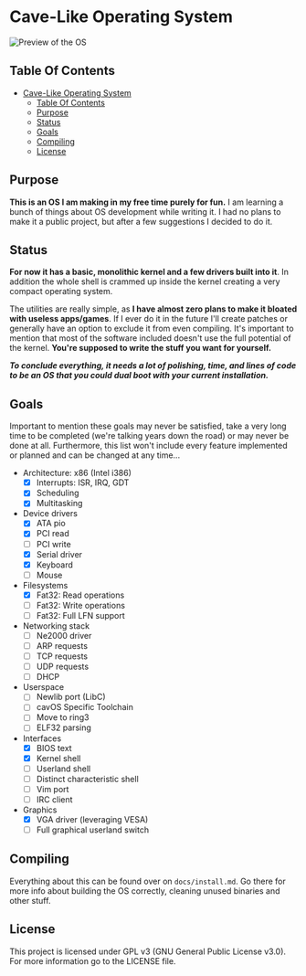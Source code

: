 # Cave-Like Operating System

![Preview of the OS](./docs/preview.png)

## Table Of Contents

- [Cave-Like Operating System](#cave-like-operating-system)
  - [Table Of Contents](#table-of-contents)
  - [Purpose](#purpose)
  - [Status](#status)
  - [Goals](#goals)
  - [Compiling](#compiling)
  - [License](#license)

## Purpose

**This is an OS I am making in my free time purely for fun.** I am learning a bunch of things about OS development while writing it. I had no plans to make it a public project, but after a few suggestions I decided to do it. 

## Status

**For now it has a basic, monolithic kernel and a few drivers built into it**. In addition the whole shell is crammed up inside the kernel creating a very compact operating system. 

The utilities are really simple, as **I have almost zero plans to make it bloated with useless apps/games**. If I ever do it in the future I'll create patches or generally have an option to exclude it from even compiling. It's important to mention that most of the software included doesn't use the full potential of the kernel. **You're supposed to write the stuff you want for yourself.** 

***To conclude everything, it needs a lot of polishing, time, and lines of code to be an OS that you could dual boot with your current installation.*** 

## Goals

Important to mention these goals may never be satisfied, take a very long time to be completed (we're talking years down the road) or may never be done at all. Furthermore, this list won't include every feature implemented or planned and can be changed at any time...

- Architecture: x86 (Intel i386)
  - [x] Interrupts: ISR, IRQ, GDT
  - [x] Scheduling
  - [x] Multitasking
- Device drivers
  - [x] ATA pio
  - [x] PCI read
  - [ ] PCI write
  - [x] Serial driver
  - [x] Keyboard
  - [ ] Mouse
- Filesystems
  - [x] Fat32: Read operations
  - [ ] Fat32: Write operations
  - [ ] Fat32: Full LFN support
- Networking stack
  - [ ] Ne2000 driver
  - [ ] ARP requests
  - [ ] TCP requests
  - [ ] UDP requests
  - [ ] DHCP
- Userspace 
  - [ ] Newlib port (LibC)
  - [ ] cavOS Specific Toolchain
  - [ ] Move to ring3
  - [ ] ELF32 parsing
- Interfaces
  - [x] BIOS text
  - [x] Kernel shell
  - [ ] Userland shell
  - [ ] Distinct characteristic shell
  - [ ] Vim port
  - [ ] IRC client
- Graphics
  - [x] VGA driver (leveraging VESA)
  - [ ] Full graphical userland switch

## Compiling

Everything about this can be found over on `docs/install.md`. Go there for more info about building the OS correctly, cleaning unused binaries and other stuff. 

## License

This project is licensed under GPL v3 (GNU General Public License v3.0). For more information go to the LICENSE file.
